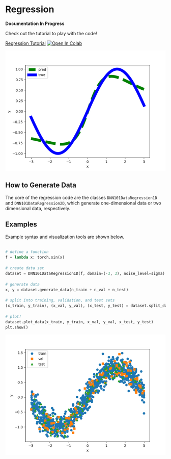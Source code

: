 # Regression

**Documentation In Progress**

Check out the tutorial to play with the code! 

[Regression Tutorial](https://github.com/elizabethnewman/dnn101/blob/main/dnn101/regression/DNN101_Regression.ipynb) [![Open In Colab](https://colab.research.google.com/assets/colab-badge.svg)](https://colab.research.google.com/github/elizabethnewman/dnn101/blob/main/dnn101/regression/DNN101_Regression.ipynb)

![Regression Prediction](../../docs/figs/getting_started_regression_prediction.png)

## How to Generate Data

The core of the regression code are the classes ```DNN101DataRegression1D``` and ```DNN101DataRegression2D```, which generate one-dimensional data or two dimensional data, respectively.   


## Examples
Example syntax and visualization tools are shown below.

```python

# define a function
f = lambda x: torch.sin(x)

# create data set
dataset = DNN101DataRegression1D(f, domain=(-3, 3), noise_level=sigma)

# generate data
x, y = dataset.generate_data(n_train + n_val + n_test)

# split into training, validation, and test sets
(x_train, y_train), (x_val, y_val), (x_test, y_test) = dataset.split_data(x, y, n_train=n_train, n_val=n_val)

# plot!
dataset.plot_data(x_train, y_train, x_val, y_val, x_test, y_test)
plt.show()
```

![Regression Data](../../docs/figs/getting_started_regression_data.png)


